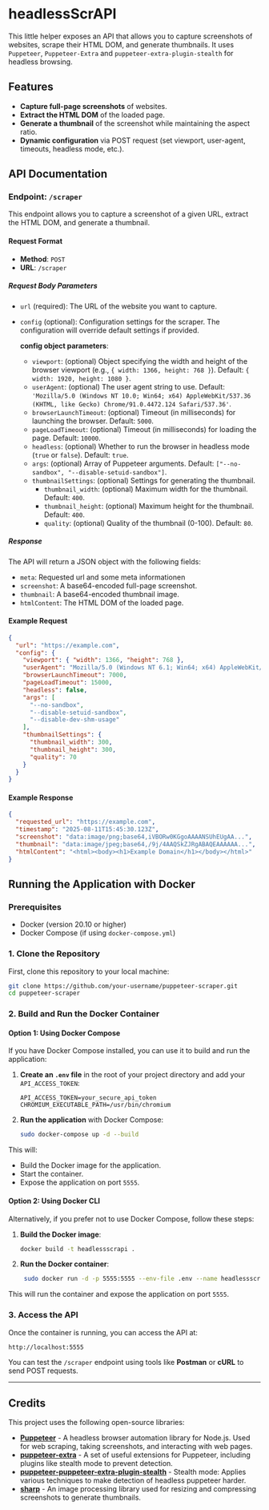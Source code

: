 # headlessScrAPI

This little helper exposes an API that allows you to capture screenshots of websites, scrape their HTML DOM, and generate thumbnails. It uses `Puppeteer`, `Puppeteer-Extra` and `puppeteer-extra-plugin-stealth` for headless browsing.

## Features

- **Capture full-page screenshots** of websites.
- **Extract the HTML DOM** of the loaded page.
- **Generate a thumbnail** of the screenshot while maintaining the aspect ratio.
- **Dynamic configuration** via POST request (set viewport, user-agent, timeouts, headless mode, etc.).

## API Documentation

### Endpoint: `/scraper`

This endpoint allows you to capture a screenshot of a given URL, extract the HTML DOM, and generate a thumbnail.

#### **Request Format**

- **Method**: `POST`
- **URL**: `/scraper`

##### **Request Body Parameters**

- `url` (required): The URL of the website you want to capture.
- `config` (optional): Configuration settings for the scraper. The configuration will override default settings if provided.

  **config object parameters**:

  - `viewport`: (optional) Object specifying the width and height of the browser viewport (e.g., `{ width: 1366, height: 768 }`). Default: `{ width: 1920, height: 1080 }`.
  - `userAgent`: (optional) The user agent string to use. Default: `'Mozilla/5.0 (Windows NT 10.0; Win64; x64) AppleWebKit/537.36 (KHTML, like Gecko) Chrome/91.0.4472.124 Safari/537.36'`.
  - `browserLaunchTimeout`: (optional) Timeout (in milliseconds) for launching the browser. Default: `5000`.
  - `pageLoadTimeout`: (optional) Timeout (in milliseconds) for loading the page. Default: `10000`.
  - `headless`: (optional) Whether to run the browser in headless mode (`true` or `false`). Default: `true`.
  - `args`: (optional) Array of Puppeteer arguments. Default: `["--no-sandbox", "--disable-setuid-sandbox"]`.
  - `thumbnailSettings`: (optional) Settings for generating the thumbnail.
    - `thumbnail_width`: (optional) Maximum width for the thumbnail. Default: `400`.
    - `thumbnail_height`: (optional) Maximum height for the thumbnail. Default: `400`.
    - `quality`: (optional) Quality of the thumbnail (0-100). Default: `80`.

##### **Response**

The API will return a JSON object with the following fields:

- `meta`: Requested url and some meta informationen
- `screenshot`: A base64-encoded full-page screenshot.
- `thumbnail`: A base64-encoded thumbnail image.
- `htmlContent`: The HTML DOM of the loaded page.

#### **Example Request**

```json
{
  "url": "https://example.com",
  "config": {
    "viewport": { "width": 1366, "height": 768 },
    "userAgent": "Mozilla/5.0 (Windows NT 6.1; Win64; x64) AppleWebKit/537.36 (KHTML, like Gecko) Chrome/89.0.4389.82 Safari/537.36",
    "browserLaunchTimeout": 7000,
    "pageLoadTimeout": 15000,
    "headless": false,
    "args": [
      "--no-sandbox",
      "--disable-setuid-sandbox",
      "--disable-dev-shm-usage"
    ],
    "thumbnailSettings": {
      "thumbnail_width": 300,
      "thumbnail_height": 300,
      "quality": 70
    }
  }
}
```

#### **Example Response**

```json
{
  "requested_url": "https://example.com",
  "timestamp": "2025-08-11T15:45:30.123Z",
  "screenshot": "data:image/png;base64,iVBORw0KGgoAAAANSUhEUgAA...",
  "thumbnail": "data:image/jpeg;base64,/9j/4AAQSkZJRgABAQEAAAAAA...",
  "htmlContent": "<html><body><h1>Example Domain</h1></body></html>"
}
```

## Running the Application with Docker

### Prerequisites

- Docker (version 20.10 or higher)
- Docker Compose (if using `docker-compose.yml`)

### 1. **Clone the Repository**

First, clone this repository to your local machine:

```bash
git clone https://github.com/your-username/puppeteer-scraper.git
cd puppeteer-scraper
```

### 2. **Build and Run the Docker Container**

#### **Option 1: Using Docker Compose**

If you have Docker Compose installed, you can use it to build and run the application:

1. **Create an `.env` file** in the root of your project directory and add your `API_ACCESS_TOKEN`:

   ```
   API_ACCESS_TOKEN=your_secure_api_token
   CHROMIUM_EXECUTABLE_PATH=/usr/bin/chromium 
   ```

2. **Run the application** with Docker Compose:
   ```bash
   sudo docker-compose up -d --build
   ```

This will:

- Build the Docker image for the application.
- Start the container.
- Expose the application on port `5555`.

#### **Option 2: Using Docker CLI**

Alternatively, if you prefer not to use Docker Compose, follow these steps:

1. **Build the Docker image**:

   ```bash
   docker build -t headlessscrapi .
   ```

2. **Run the Docker container**:
   ```bash
    sudo docker run -d -p 5555:5555 --env-file .env --name headlessscrapi headlessscrapi
   ```

This will run the container and expose the application on port `5555`.

### 3. **Access the API**

Once the container is running, you can access the API at:

```
http://localhost:5555
```

You can test the `/scraper` endpoint using tools like **Postman** or **cURL** to send POST requests.

---

## Credits

This project uses the following open-source libraries:

- **[Puppeteer](https://github.com/puppeteer/puppeteer)** - A headless browser automation library for Node.js. Used for web scraping, taking screenshots, and interacting with web pages.
- **[puppeteer-extra](https://github.com/berstend/puppeteer-extra)** - A set of useful extensions for Puppeteer, including plugins like stealth mode to prevent detection.
- **[puppeteer-puppeteer-extra-plugin-stealth](https://github.com/berstend/puppeteer-extra/tree/master/packages/puppeteer-extra-plugin-stealth)** - Stealth mode: Applies various techniques to make detection of headless puppeteer harder.
- **[sharp](https://github.com/lovell/sharp)** - An image processing library used for resizing and compressing screenshots to generate thumbnails.
